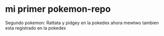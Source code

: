 # mi primer pokemon-repo
Segundo pokemon: Rattata y pidgey en la pokedex
ahora mewtwo tambien esta registrado en la pokedex
